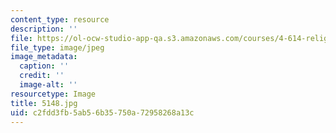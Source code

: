 ```yaml
---
content_type: resource
description: ''
file: https://ol-ocw-studio-app-qa.s3.amazonaws.com/courses/4-614-religious-architecture-and-islamic-cultures-fall-2002/c2fdd3fb5ab56b35750a72958268a13c_5148.jpg
file_type: image/jpeg
image_metadata:
  caption: ''
  credit: ''
  image-alt: ''
resourcetype: Image
title: 5148.jpg
uid: c2fdd3fb-5ab5-6b35-750a-72958268a13c
---
```

